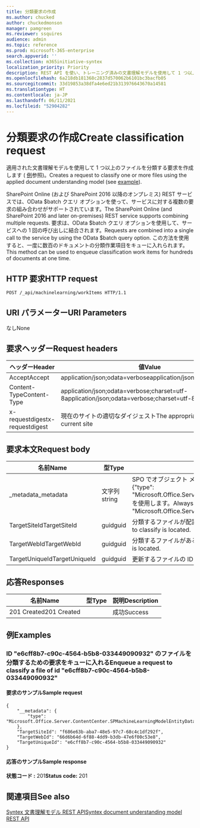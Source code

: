 ```yaml
---
title: 分類要求の作成
ms.author: chucked
author: chuckedmonson
manager: pamgreen
ms.reviewer: ssquires
audience: admin
ms.topic: reference
ms.prod: microsoft-365-enterprise
search.appverid: ''
ms.collection: m365initiative-syntex
localization_priority: Priority
description: REST API を使い、トレーニング済みの文書理解モデルを使用して 1 つ以上のファイルを分類する要求を作成します。
ms.openlocfilehash: 6a218db181368c2837d570062b6101bc3bacfb05
ms.sourcegitcommit: 33d19853a38dfa4e6ed21b313976643670a14581
ms.translationtype: HT
ms.contentlocale: ja-JP
ms.lasthandoff: 06/11/2021
ms.locfileid: "52904282"
---
```

# <a name="create-classification-request"></a><span data-ttu-id="2fe72-103">分類要求の作成</span><span class="sxs-lookup"><span data-stu-id="2fe72-103">Create classification request</span></span>

<span data-ttu-id="2fe72-104">適用された文書理解モデルを使用して 1 つ以上のファイルを分類する要求を作成します ( [例](rest-createclassificationrequest.md#examples)参照)。</span><span class="sxs-lookup"><span data-stu-id="2fe72-104">Creates a request to classify one or more files using the applied document understanding model (see [example](rest-createclassificationrequest.md#examples)).</span></span>

<span data-ttu-id="2fe72-105">SharePoint Online (および SharePoint 2016 以降のオンプレミス) REST サービスでは、OData $batch クエリ オプションを使って、サービスに対する複数の要求の組み合わせがサポートされています。</span><span class="sxs-lookup"><span data-stu-id="2fe72-105">The SharePoint Online (and SharePoint 2016 and later on-premises) REST service supports combining multiple requests.</span></span> <span data-ttu-id="2fe72-106">要求は、OData $batch クエリ オプションを使用して、サービスへの 1 回の呼び出しに結合されます。</span><span class="sxs-lookup"><span data-stu-id="2fe72-106">Requests are combined into a single call to the service by using the OData $batch query option.</span></span> <span data-ttu-id="2fe72-107">この方法を使用すると、一度に数百のドキュメントの分類作業項目をキューに入れられます。</span><span class="sxs-lookup"><span data-stu-id="2fe72-107">This method can be used to enqueue classification work items for hundreds of documents at one time.</span></span>

## <a name="http-request"></a><span data-ttu-id="2fe72-108">HTTP 要求</span><span class="sxs-lookup"><span data-stu-id="2fe72-108">HTTP request</span></span>

```
POST /_api/machinelearning/workItems HTTP/1.1
```
## <a name="uri-parameters"></a><span data-ttu-id="2fe72-109">URI パラメーター</span><span class="sxs-lookup"><span data-stu-id="2fe72-109">URI Parameters</span></span>

<span data-ttu-id="2fe72-110">なし</span><span class="sxs-lookup"><span data-stu-id="2fe72-110">None</span></span>

## <a name="request-headers"></a><span data-ttu-id="2fe72-111">要求ヘッダー</span><span class="sxs-lookup"><span data-stu-id="2fe72-111">Request headers</span></span>

| <span data-ttu-id="2fe72-112">ヘッダー</span><span class="sxs-lookup"><span data-stu-id="2fe72-112">Header</span></span> | <span data-ttu-id="2fe72-113">値</span><span class="sxs-lookup"><span data-stu-id="2fe72-113">Value</span></span> |
|--------|-------|
|<span data-ttu-id="2fe72-114">Accept</span><span class="sxs-lookup"><span data-stu-id="2fe72-114">Accept</span></span>|<span data-ttu-id="2fe72-115">application/json;odata=verbose</span><span class="sxs-lookup"><span data-stu-id="2fe72-115">application/json;odata=verbose</span></span>|
|<span data-ttu-id="2fe72-116">Content-Type</span><span class="sxs-lookup"><span data-stu-id="2fe72-116">Content-Type</span></span>|<span data-ttu-id="2fe72-117">application/json;odata=verbose;charset=utf-8</span><span class="sxs-lookup"><span data-stu-id="2fe72-117">application/json;odata=verbose;charset=utf-8</span></span>|
|<span data-ttu-id="2fe72-118">x-requestdigest</span><span class="sxs-lookup"><span data-stu-id="2fe72-118">x-requestdigest</span></span>|<span data-ttu-id="2fe72-119">現在のサイトの適切なダイジェスト</span><span class="sxs-lookup"><span data-stu-id="2fe72-119">The appropriate digest for current site</span></span>|

## <a name="request-body"></a><span data-ttu-id="2fe72-120">要求本文</span><span class="sxs-lookup"><span data-stu-id="2fe72-120">Request body</span></span>

|<span data-ttu-id="2fe72-121">名前</span><span class="sxs-lookup"><span data-stu-id="2fe72-121">Name</span></span>    |<span data-ttu-id="2fe72-122">型</span><span class="sxs-lookup"><span data-stu-id="2fe72-122">Type</span></span>   |<span data-ttu-id="2fe72-123">説明</span><span class="sxs-lookup"><span data-stu-id="2fe72-123">Description</span></span> |
|--------|-------|------------|
|<span data-ttu-id="2fe72-124">_metadata</span><span class="sxs-lookup"><span data-stu-id="2fe72-124">_metadata</span></span>|<span data-ttu-id="2fe72-125">文字列</span><span class="sxs-lookup"><span data-stu-id="2fe72-125">string</span></span> |<span data-ttu-id="2fe72-126">SPO でオブジェクト メタを設定します。</span><span class="sxs-lookup"><span data-stu-id="2fe72-126">Set the object meta on the SPO.</span></span> <span data-ttu-id="2fe72-127">常に値 {"type": "Microsoft.Office.Server.ContentCenter.SPMachineLearningModelEntityData"} を使用します。</span><span class="sxs-lookup"><span data-stu-id="2fe72-127">Always use the value: {"type": "Microsoft.Office.Server.ContentCenter.SPMachineLearningModelEntityData"}.</span></span> |
|<span data-ttu-id="2fe72-128">TargetSiteId</span><span class="sxs-lookup"><span data-stu-id="2fe72-128">TargetSiteId</span></span>|<span data-ttu-id="2fe72-129">guid</span><span class="sxs-lookup"><span data-stu-id="2fe72-129">guid</span></span>|<span data-ttu-id="2fe72-130">分類するファイルが配置されているサイトの ID。</span><span class="sxs-lookup"><span data-stu-id="2fe72-130">The id of the site where the file to classify is located.</span></span>|
|<span data-ttu-id="2fe72-131">TargetWebId</span><span class="sxs-lookup"><span data-stu-id="2fe72-131">TargetWebId</span></span>|<span data-ttu-id="2fe72-132">guid</span><span class="sxs-lookup"><span data-stu-id="2fe72-132">guid</span></span>|<span data-ttu-id="2fe72-133">分類するファイルがある Web の ID。</span><span class="sxs-lookup"><span data-stu-id="2fe72-133">The id of the web where the file to classify is located.</span></span>|
|<span data-ttu-id="2fe72-134">TargetUniqueId</span><span class="sxs-lookup"><span data-stu-id="2fe72-134">TargetUniqueId</span></span>|<span data-ttu-id="2fe72-135">guid</span><span class="sxs-lookup"><span data-stu-id="2fe72-135">guid</span></span>|<span data-ttu-id="2fe72-136">更新するファイルの ID です。</span><span class="sxs-lookup"><span data-stu-id="2fe72-136">The id of the file to classify.</span></span>|

## <a name="responses"></a><span data-ttu-id="2fe72-137">応答</span><span class="sxs-lookup"><span data-stu-id="2fe72-137">Responses</span></span>

| <span data-ttu-id="2fe72-138">名前</span><span class="sxs-lookup"><span data-stu-id="2fe72-138">Name</span></span>   | <span data-ttu-id="2fe72-139">型</span><span class="sxs-lookup"><span data-stu-id="2fe72-139">Type</span></span>  | <span data-ttu-id="2fe72-140">説明</span><span class="sxs-lookup"><span data-stu-id="2fe72-140">Description</span></span>|
|--------|-------|------------|
|<span data-ttu-id="2fe72-141">201 Created</span><span class="sxs-lookup"><span data-stu-id="2fe72-141">201 Created</span></span>| |<span data-ttu-id="2fe72-142">成功</span><span class="sxs-lookup"><span data-stu-id="2fe72-142">Success</span></span>|

## <a name="examples"></a><span data-ttu-id="2fe72-143">例</span><span class="sxs-lookup"><span data-stu-id="2fe72-143">Examples</span></span>

### <a name="enqueue-a-request-to-classify-a-file-of-id-e6cff8b7-c90c-4564-b5b8-033449090932"></a><span data-ttu-id="2fe72-144">ID "e6cff8b7-c90c-4564-b5b8-033449090932" のファイルを分類するための要求をキューに入れる</span><span class="sxs-lookup"><span data-stu-id="2fe72-144">Enqueue a request to classify a file of id "e6cff8b7-c90c-4564-b5b8-033449090932"</span></span>

#### <a name="sample-request"></a><span data-ttu-id="2fe72-145">要求のサンプル</span><span class="sxs-lookup"><span data-stu-id="2fe72-145">Sample request</span></span>

```
{
    "__metadata": {
        "type": "Microsoft.Office.Server.ContentCenter.SPMachineLearningModelEntityData"
    },
    "TargetSiteId": "f686e63b-aba7-48e5-97c7-68c4c1df292f",
    "TargetWebId": "66d6b64d-6f88-4dd9-b3db-47e6f00c53e8",
    "TargetUniqueId": "e6cff8b7-c90c-4564-b5b8-033449090932"
}
```

#### <a name="sample-response"></a><span data-ttu-id="2fe72-146">応答のサンプル</span><span class="sxs-lookup"><span data-stu-id="2fe72-146">Sample response</span></span>

<span data-ttu-id="2fe72-147">**状態コード :** 201</span><span class="sxs-lookup"><span data-stu-id="2fe72-147">**Status code:** 201</span></span>

## <a name="see-also"></a><span data-ttu-id="2fe72-148">関連項目</span><span class="sxs-lookup"><span data-stu-id="2fe72-148">See also</span></span>

[<span data-ttu-id="2fe72-149">Syntex 文書理解モデル REST API</span><span class="sxs-lookup"><span data-stu-id="2fe72-149">Syntex document understanding model REST API</span></span>](syntex-model-rest-api.md)
